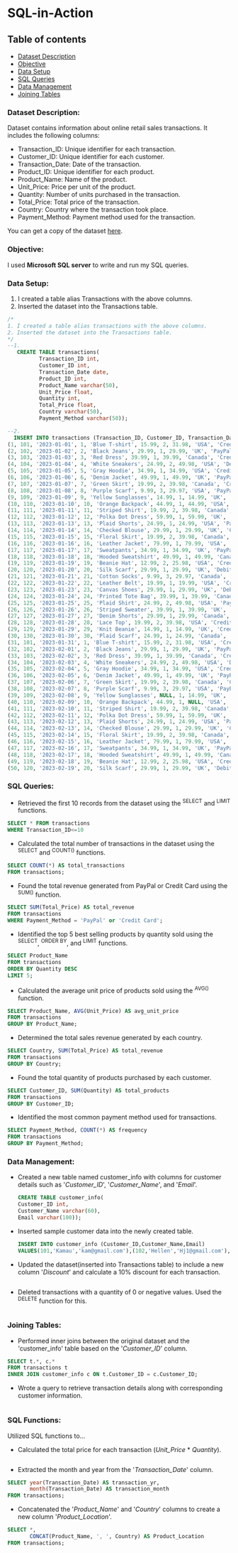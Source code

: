 # SQL-in-Action

## Table of contents
- [Dataset Description](#dataset-description)
- [Objective](#objective)
- [Data Setup](#data-setup)
- [SQL Queries](#sql-queries)
- [Data Management](#data-management)
- [Joining Tables](joining-tables)

### Dataset Description: 
 Dataset contains information about online retail sales transactions. It includes the following columns:
  - Transaction_ID: Unique identifier for each transaction.
  - Customer_ID: Unique identifier for each customer.
  - Transaction_Date: Date of the transaction.
  - Product_ID: Unique identifier for each product.
  - Product_Name: Name of the product.
  - Unit_Price: Price per unit of the product.
  - Quantity: Number of units purchased in the transaction.
  - Total_Price: Total price of the transaction.
  - Country: Country where the transaction took place.
  - Payment_Method: Payment method used for the transaction.

You can get a copy of the dataset [here](assets/dataset/Retail_transaction.csv).

### Objective:
I used **Microsoft SQL server** to write and run my SQL queries.

### Data Setup:
1. I created a table alias Transactions with the above columns.   
2. Inserted the dataset into the Transactions table.

```sql
/*
1. I created a table alias transactions with the above columns.   
2. Inserted the dataset into the Transactions table.
*/
--1.
   CREATE TABLE transactions(
          Transaction_ID int,
          Customer_ID int,
          Transaction_Date date,
          Product_ID int,
          Product_Name varchar(50),
          Unit_Price float,
          Quantity int,
          Total_Price float,
          Country varchar(50),
          Payment_Method varchar(50));

--2.
  INSERT INTO transactions (Transaction_ID, Customer_ID, Transaction_Date, Product_ID, Product_Name, Unit_Price, Quantity, Total_Price, Country, Payment_Method)VALUES
(1, 101, '2023-01-01', 1, 'Blue T-shirt', 15.99, 2, 31.98, 'USA', 'Credit Card'),
(2, 102, '2023-01-02', 2, 'Black Jeans', 29.99, 1, 29.99, 'UK', 'PayPal'),
(3, 103, '2023-01-03', 3, 'Red Dress', 39.99, 1, 39.99, 'Canada', 'Credit Card'),
(4, 104, '2023-01-04', 4, 'White Sneakers', 24.99, 2, 49.98, 'USA', 'Debit Card'),
(5, 105, '2023-01-05', 5, 'Gray Hoodie', 34.99, 1, 34.99, 'USA', 'Credit Card'),
(6, 106, '2023-01-06', 6, 'Denim Jacket', 49.99, 1, 49.99, 'UK', 'PayPal'),
(7, 107, '2023-01-07', 7, 'Green Skirt', 19.99, 2, 39.98, 'Canada', 'Credit Card'),
(8, 108, '2023-01-08', 8, 'Purple Scarf', 9.99, 3, 29.97, 'USA', 'PayPal'),
(9, 109, '2023-01-09', 9, 'Yellow Sunglasses', 14.99, 1, 14.99, 'UK', 'Debit Card'),
(10, 110, '2023-01-10', 10, 'Orange Backpack', 44.99, 1, 44.99, 'USA', 'Credit Card'),
(11, 111, '2023-01-11', 11, 'Striped Shirt', 19.99, 2, 39.98, 'Canada', 'Debit Card'),
(12, 112, '2023-01-12', 12, 'Polka Dot Dress', 59.99, 1, 59.99, 'UK', 'Credit Card'),
(13, 113, '2023-01-13', 13, 'Plaid Shorts', 24.99, 1, 24.99, 'USA', 'PayPal'),
(14, 114, '2023-01-14', 14, 'Checked Blouse', 29.99, 1, 29.99, 'UK', 'Credit Card'),
(15, 115, '2023-01-15', 15, 'Floral Skirt', 19.99, 2, 39.98, 'Canada', 'Debit Card'),
(16, 116, '2023-01-16', 16, 'Leather Jacket', 79.99, 1, 79.99, 'USA', 'Credit Card'),
(17, 117, '2023-01-17', 17, 'Sweatpants', 34.99, 1, 34.99, 'UK', 'PayPal'),
(18, 118, '2023-01-18', 18, 'Hooded Sweatshirt', 49.99, 1, 49.99, 'Canada', 'Credit Card'),
(19, 119, '2023-01-19', 19, 'Beanie Hat', 12.99, 2, 25.98, 'USA', 'Credit Card'),
(20, 120, '2023-01-20', 20, 'Silk Scarf', 29.99, 1, 29.99, 'UK', 'Debit Card'),
(21, 121, '2023-01-21', 21, 'Cotton Socks', 9.99, 3, 29.97, 'Canada', 'PayPal'),
(22, 122, '2023-01-22', 22, 'Leather Belt', 19.99, 1, 19.99, 'USA', 'Credit Card'),
(23, 123, '2023-01-23', 23, 'Canvas Shoes', 29.99, 1, 29.99, 'UK', 'Debit Card'),
(24, 124, '2023-01-24', 24, 'Printed Tote Bag', 39.99, 1, 39.99, 'Canada', 'Credit Card'),
(25, 125, '2023-01-25', 25, 'Plaid Shirt', 24.99, 2, 49.98, 'USA', 'PayPal'),
(26, 126, '2023-01-26', 26, 'Striped Sweater', 39.99, 1, 39.99, 'UK', 'Debit Card'),
(27, 127, '2023-01-27', 27, 'Denim Shorts', 29.99, 1, 29.99, 'Canada', 'PayPal'),
(28, 128, '2023-01-28', 28, 'Lace Top', 19.99, 2, 39.98, 'USA', 'Credit Card'),
(29, 129, '2023-01-29', 29, 'Knit Beanie', 14.99, 1, 14.99, 'UK', 'Credit Card'),
(30, 130, '2023-01-30', 30, 'Plaid Scarf', 24.99, 1, 24.99, 'Canada', 'Debit Card'),
(31, 101, '2023-01-31', 1, 'Blue T-shirt', 15.99, 2, 31.98, 'USA', 'Credit Card'),
(32, 102, '2023-02-01', 2, 'Black Jeans', 29.99, 1, 29.99, 'UK', 'PayPal'),
(33, 103, '2023-02-02', 3, 'Red Dress', 39.99, 1, 39.99, 'Canada', 'Credit Card'),
(34, 104, '2023-02-03', 4, 'White Sneakers', 24.99, 2, 49.98, 'USA', 'Debit Card'),
(35, 105, '2023-02-04', 5, 'Gray Hoodie', 34.99, 1, 34.99, 'USA', 'Credit Card'),
(36, 106, '2023-02-05', 6, 'Denim Jacket', 49.99, 1, 49.99, 'UK', 'PayPal'),
(37, 107, '2023-02-06', 7, 'Green Skirt', 19.99, 2, 39.98, 'Canada', 'Credit Card'),
(38, 108, '2023-02-07', 8, 'Purple Scarf', 9.99, 3, 29.97, 'USA', 'PayPal'),
(39, 109, '2023-02-08', 9, 'Yellow Sunglasses', NULL, 1, 14.99, 'UK', 'Debit Card'),
(40, 110, '2023-02-09', 10, 'Orange Backpack', 44.99, 1, NULL, 'USA', 'Credit Card'),
(41, 111, '2023-02-10', 11, 'Striped Shirt', 19.99, 2, 39.98, 'Canada', 'Debit Card'),
(42, 112, '2023-02-11', 12, 'Polka Dot Dress', 59.99, 1, 59.99, 'UK', 'Credit Card'),
(43, 113, '2023-02-12', 13, 'Plaid Shorts', 24.99, 1, 24.99, 'USA', 'PayPal'),
(44, 114, '2023-02-13', 14, 'Checked Blouse', 29.99, 1, 29.99, 'UK', 'Credit Card'),
(45, 115, '2023-02-14', 15, 'Floral Skirt', 19.99, 2, 39.98, 'Canada', 'Debit Card'),
(46, 116, '2023-02-15', 16, 'Leather Jacket', 79.99, 1, 79.99, 'USA', 'Credit Card'),
(47, 117, '2023-02-16', 17, 'Sweatpants', 34.99, 1, 34.99, 'UK', 'PayPal'),
(48, 118, '2023-02-17', 18, 'Hooded Sweatshirt', 49.99, 1, 49.99, 'Canada', 'Credit Card'),
(49, 119, '2023-02-18', 19, 'Beanie Hat', 12.99, 2, 25.98, 'USA', 'Credit Card'),
(50, 120, '2023-02-19', 20, 'Silk Scarf', 29.99, 1, 29.99, 'UK', 'Debit Card');
```
### SQL Queries:
-	Retrieved the first 10 records from the dataset using the <sup>SELECT</sup> and <sup>LIMIT</sup> functions.
  ```sql
SELECT * FROM transactions
WHERE Transaction_ID<=10
```
-	Calculated the total number of transactions in the dataset using the <sup>SELECT</sup> and <sup>COUNT()</sup> functions.
  ```sql
SELECT COUNT(*) AS total_transactions
FROM transactions;
```
-	Found the total revenue generated from PayPal or Credit Card using the <sup>SUM()</sup> function.
  ```sql
SELECT SUM(Total_Price) AS total_revenue
FROM transactions
WHERE Payment_Method = 'PayPal' or 'Credit Card';
```
-	Identified the top 5 best selling products by quantity sold using the <sup>SELECT</sup>, <sup>ORDER BY</sup>, and <sup>LIMIT</sup> functions.
  ```sql
  SELECT Product_Name 
  FROM transactions
  ORDER BY Quantity DESC
  LIMIT 5;
```
-	Calculated the average unit price of products sold using the <sup>AVG()</sup> function.
  ```sql
SELECT Product_Name, AVG(Unit_Price) AS avg_unit_price
FROM transactions
GROUP BY Product_Name;
```
-	Determined the total sales revenue generated by each country.
  ```sql
SELECT Country, SUM(Total_Price) AS total_revenue
FROM transactions
GROUP BY Country;
```
-	Found the total quantity of products purchased by each customer.
  ```sql
SELECT Customer_ID, SUM(Quantity) AS total_products
FROM transactions
GROUP BY Customer_ID;
```
-	Identified the most common payment method used for transactions.
  ```sql
SELECT Payment_Method, COUNT(*) AS frequency 
FROM transactions 
GROUP BY Payment_Method;
```
### Data Management:
- Created a new table named customer_info with columns for customer details such as '*Customer_ID*', '*Customer_Name*', and '*Email*'.
   ```sql
  CREATE TABLE customer_info(
   Customer_ID int, 
   Customer_Name varchar(60),
   Email varchar(100));
   ```
- Inserted sample customer data into the newly created table.
   ```sql
  INSERT INTO customer_info (Customer_ID,Customer_Name,Email)
  VALUES(101,'Kamau','kam@gmail.com'),(102,'Hellen','Hj1@gmail.com'),(103,'Jacob','jacobng@gmail.com'),(104,'Mukeni','Mukeni@gmail.com');
   ```
- Updated the dataset(inserted into Transactions table) to include a new column '*Discount*' and calculate a 10% discount for each transaction.
   ```sql
   ```
- Deleted transactions with a quantity of 0 or negative values.
  Used the <sup>DELETE</sup> function for this.
   ```sql
   ```

### Joining Tables:

- Performed inner joins between the original dataset and the 'customer_info' table based on the '*Customer_ID*' column.
```sql
SELECT t.*, c.*
FROM transactions t
INNER JOIN customer_info c ON t.Customer_ID = c.Customer_ID;
```
- Wrote a query to retrieve transaction details along with corresponding customer information.
```sql
```

### SQL Functions:
 Utilized SQL functions to...

- Calculated the total price for each transaction (*Unit_Price* * *Quantity*).
```sql
```

- Extracted the month and year from the '*Transaction_Date*' column.
```sql
SELECT year(Transaction_Date) AS transaction_yr,
       month(Transaction_Date) AS transaction_month
FROM transactions;
```

- Concatenated the '*Product_Name*' and '*Country*' columns to create a new column '*Product_Location*'.
```sql
SELECT *,
       CONCAT(Product_Name, ', ', Country) AS Product_Location
FROM transactions;
```

